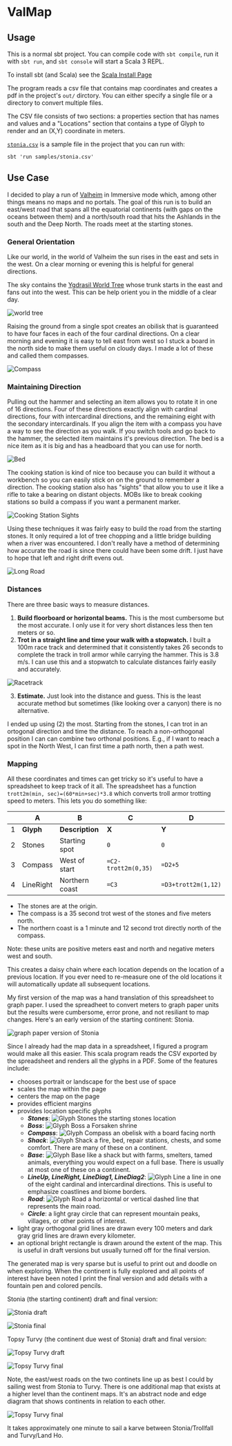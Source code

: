 # ValMap

## Usage

This is a normal sbt project. You can compile code with `sbt compile`, run it with `sbt run`, and `sbt console` will start a Scala 3 REPL.

To install sbt (and Scala) see the [Scala Install Page](https://www.scala-lang.org/download/)

The program reads a csv file that contains map coordinates and creates a pdf in the project's `out/` dirctory. You can either specify a single file or a directory to convert multiple files.

The CSV file consists of two sections: a properties section that has names and values and a "Locations" section that contains a type of Glyph to render and an (X,Y) coordinate in meters.

[`stonia.csv`](samples/stonia.csv) is a sample file in the project that you can run with:

    sbt 'run samples/stonia.csv'

## Use Case

I decided to play a run of [Valheim](https://www.valheimgame.com/) in Immersive mode which, among other things means no maps and no portals. The goal of this run is to build an east/west road that spans all the equatorial continents (with gaps on the oceans between them) and a north/south road that hits the Ashlands in the south and the Deep North. The roads meet at the starting stones.

### General Orientation

Like our world, in the world of Valheim the sun rises in the east and sets in the west. On a clear morning or evening this is helpful for general directions.

The sky contains the [Ygdrasil World Tree](https://www.reddit.com/r/valheim/comments/17pnu04/yggdrasil_overlaid_on_the_map/) whose trunk starts in the east and fans out into the west. This can be help orient you in the middle of a clear day.

![world tree](http://kleemann.org/valheim/valmap-readme/world-tree.png)

Raising the ground from a single spot creates an obilisk that is guaranteed to have four faces in each of the four cardinal directions. On a clear morning and evening it is easy to tell east from west so I stuck a board in the north side to make them useful on cloudy days. I made a lot of these and called them compasses.

![Compass](http://kleemann.org/valheim/valmap-readme/compass.png)

### Maintaining Direction

Pulling out the hammer and selecting an item allows you to rotate it in one of 16 directions. Four of these directions exactly align with cardinal directions, four with intercardinal directions, and the remaining eight with the secondary intercardinals. If you align the item with a compass you have a way to see the direction as you walk. If you switch tools and go back to the hammer, the selected item maintains it's previous direction. The bed is a nice item as it is big and has a headboard that you can use for north.

![Bed](http://kleemann.org/valheim/valmap-readme/bed.png)

The cooking station is kind of nice too because you can build it without a workbench so you can easily stick on on the ground to remember a direction. The cooking station also has "sights" that allow you to use it like a rifle to take a bearing on distant objects. MOBs like to break cooking stations so build a compass if you want a permanent marker.

![Cooking Station Sights](http://kleemann.org/valheim/valmap-readme/cooking-station-sights.png)

Using these techniques it was fairly easy to build the road from the starting stones. It only required a lot of tree chopping and a little bridge building when a river was encountered. I don't really have a method of determining how accurate the road is since there could have been some drift. I just have to hope that left and right drift evens out.

![Long Road](http://kleemann.org/valheim/valmap-readme/long-road.png)

### Distances

There are three basic ways to measure distances.

1. **Build floorboard or horizontal beams.** This is the most cumbersome but the most accurate. I only use it for very short distances less then ten meters or so.
2. **Trot in a straight line and time your walk with a stopwatch.** I built a 100m race track and determined that it consistently takes 26 seconds to complete the track in troll armor while carrying the hammer. This is 3.8 m/s. I can use this and a stopwatch to calculate distances fairly easily and accurately.

![Racetrack](http://kleemann.org/valheim/valmap-readme/racetrack.png)

3. **Estimate.** Just look into the distance and guess. This is the least accurate method but sometimes (like looking over a canyon) there is no alternative.

I ended up using (2) the most. Starting from the stones, I can trot in an ortogonal direction and time the distance. To reach a non-orthogonal position I can can combine two orthonal positions. E.g., if I want to reach a spot in the North West, I can first time a path north, then a path west.

### Mapping

All these coordinates and times can get tricky so it's useful to have a spreadsheet to keep track of it all. The spreadsheet has a function ```trott2m(min, sec)=(60*min+sec)*3.8``` which converts troll armor trotting speed to meters. This lets you do something like:

| | A | B | C | D |
| -- | ------- | -------------------- | ---------- | ------- |
| 1 | **Glyph** | **Description** | **X** | **Y** |
| 2 | Stones | Starting spot | `0` | `0` |
| 3 | Compass | West of start | `=C2-trott2m(0,35)` | `=D2+5` |
| 4 | LineRight | Northern coast | `=C3` | `=D3+trott2m(1,12)` |

* The stones are at the origin.
* The compass is a 35 second trot west of the stones and five meters north.
* The northern coast is a 1 minute and 12 second trot directly north of the compass.

Note: these units are positive meters east and north and negative meters west and south.

This creates a daisy chain where each location depends on the location of a previous location. If you ever need to re-measure one of the old locations it will automatically update all subsequent locations.

My first version of the map was a hand translation of this spreadsheet to graph paper. I used the spreadheet to convert meters to graph paper units but the results were cumbersome, error prone, and not resiliant to map changes. Here's an early version of the starting continent: Stonia.

![graph paper version of Stonia](http://kleemann.org/valheim/valmap-readme/stonia-graph.png)

Since I already had the map data in a spreadsheet, I figured a program would make all this easier. This scala program reads the CSV exported by the spreadsheet and renders all the glyphs in a PDF. Some of the features include:

* chooses portrait or landscape for the best use of space
* scales the map within the page
* centers the map on the page
* provides efficient margins
* provides location specific glyphs
  * ***Stones***: ![Glyph Stones](http://kleemann.org/valheim/valmap-readme/glyph-stones.png) the starting stones location
  * ***Boss***: ![Glyph Boss](http://kleemann.org/valheim/valmap-readme/glyph-boss.png) a Forsaken shrine
  * ***Compass***: ![Glyph Compass](http://kleemann.org/valheim/valmap-readme/glyph-compass.png) an obelisk with a board facing north
  * ***Shack***: ![Glyph Shack](http://kleemann.org/valheim/valmap-readme/glyph-shack.png) a fire, bed, repair stations, chests, and some comfort. There are many of these on a continent.
  * ***Base***: ![Glyph Base](http://kleemann.org/valheim/valmap-readme/glyph-base.png) like a shack but with farms, smelters, tamed animals, everything you would expect on a full base. There is usually at most one of these on a continent.
  * ***LineUp, LineRight, LineDiag1, LineDiag2***: ![Glyph Line](http://kleemann.org/valheim/valmap-readme/glyph-line.png) a line in one of the eight cardinal and intercardinal directions. This is useful to emphasize coastlines and biome borders.
  * ***Road***: ![Glyph Road](http://kleemann.org/valheim/valmap-readme/glyph-road.png) a horizontal or vertical dashed line that represents the main road.
  * ***Circle***: a light gray circle that can represent mountain peaks, villages, or other points of interest.
* light gray orthogonal grid lines are drawn every 100 meters and dark gray grid lines are drawn every kilometer.
* an optional bright rectangle is drawn around the extent of the map. This is useful in draft versions but usually turned off for the final version.

The generated map is very sparse but is useful to print out and doodle on when exploring. When the continent is fully explored and all points of interest have been noted I print the final version and add details with a fountain pen and colored pencils.

Stonia (the starting continent) draft and final version:

![Stonia draft](http://kleemann.org/valheim/valmap-readme/stonia-draft.png)

![Stonia final](http://kleemann.org/valheim/valmap-readme/stonia-final.png)

Topsy Turvy (the continent due west of Stonia) draft and final version:

![Topsy Turvy draft](http://kleemann.org/valheim/valmap-readme/topsyturvy-draft.png)

![Topsy Turvy final](http://kleemann.org/valheim/valmap-readme/topsyturvy-final.png)

Note, the east/west roads on the two continets line up as best I could by sailing west from Stonia to Turvy. There is one additional map that exists at a higher level than the continent maps. It's an abstract node and edge diagram that shows continents in relation to each other.

![Topsy Turvy final](http://kleemann.org/valheim/valmap-readme/meta-map.png)

It takes approximately one minute to sail a karve between Stonia/Trollfall and Turvy/Land Ho.
